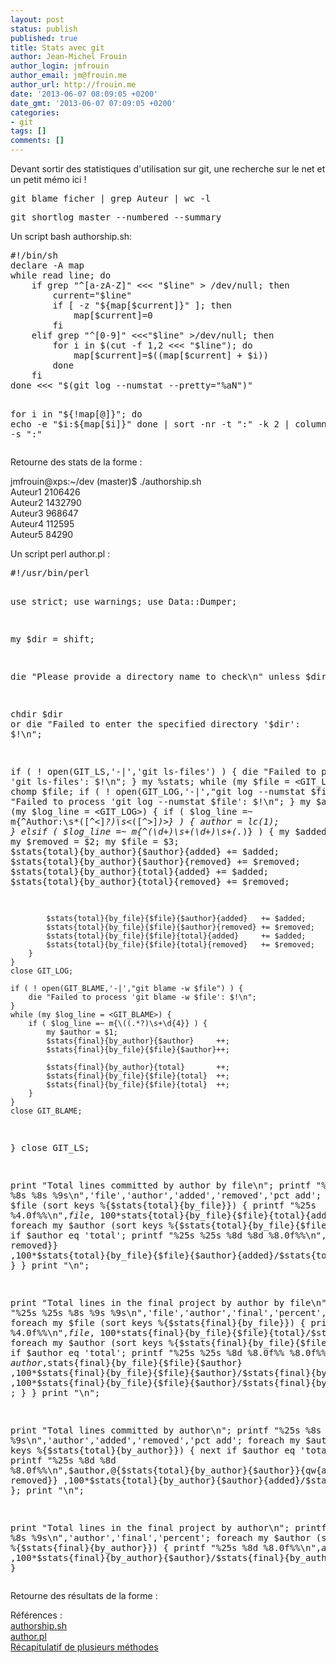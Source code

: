 ```yaml
---
layout: post
status: publish
published: true
title: Stats avec git
author: Jean-Michel Frouin
author_login: jmfrouin
author_email: jm@frouin.me
author_url: http://frouin.me
date: '2013-06-07 08:09:05 +0200'
date_gmt: '2013-06-07 07:09:05 +0200'
categories:
- git
tags: []
comments: []
---
```

<p>Devant sortir des statistiques d'utilisation sur git, une recherche sur le net et un petit mémo ici !</p>
<!--more-->
<pre class="brush:shell">git blame ficher | grep Auteur | wc -l</pre>
<pre class="brush:shell">git shortlog master --numbered --summary</pre>
<p>Un script bash authorship.sh:</p>
<pre class="brush:shell">
#!/bin/sh
declare -A map
while read line; do
    if grep "^[a-zA-Z]" <<< "$line" > /dev/null; then
        current="$line"
        if [ -z "${map[$current]}" ]; then 
            map[$current]=0
        fi
    elif grep "^[0-9]" <<<"$line" >/dev/null; then
        for i in $(cut -f 1,2 <<< "$line"); do
            map[$current]=$((map[$current] + $i))
        done
    fi
done <<< "$(git log --numstat --pretty="%aN")"

for i in "${!map[@]}"; do
    echo -e "$i:${map[$i]}"
done | sort -nr -t ":" -k 2 | column -t -s ":"
</pre>
<p>Retourne des stats de la forme : </p>
<p>jmfrouin@xps:~/dev (master)$ ./authorship.sh<br />
Auteur1  2106426<br />
Auteur2  1432790<br />
Auteur3  968647<br />
Auteur4  112595<br />
Auteur5  84290</p>
<p>Un script perl author.pl :</p>
<pre class="brush:shell">
#!/usr/bin/perl

use strict;
use warnings;
use Data::Dumper;

my $dir = shift;

die "Please provide a directory name to check\n"
    unless $dir;

chdir $dir
    or die "Failed to enter the specified directory '$dir': $!\n";

if ( ! open(GIT_LS,'-|','git ls-files') ) {
    die "Failed to process 'git ls-files': $!\n";
}
my %stats;
while (my $file = <GIT_LS>) {
    chomp $file;
    if ( ! open(GIT_LOG,'-|',"git log --numstat $file") ) {
        die "Failed to process 'git log --numstat $file': $!\n";
    }
    my $author;
    while (my $log_line = <GIT_LOG>) {
        if ( $log_line =~ m{^Author:\s*([^<]*?)\s*<([^>]*)>} ) {
            $author = lc($1);
        }
        elsif ( $log_line =~ m{^(\d+)\s+(\d+)\s+(.*)} ) {
            my $added = $1;
            my $removed = $2;
            my $file = $3;
            $stats{total}{by_author}{$author}{added}        += $added;
            $stats{total}{by_author}{$author}{removed}      += $removed;
            $stats{total}{by_author}{total}{added}          += $added;
            $stats{total}{by_author}{total}{removed}        += $removed;

            $stats{total}{by_file}{$file}{$author}{added}   += $added;
            $stats{total}{by_file}{$file}{$author}{removed} += $removed;
            $stats{total}{by_file}{$file}{total}{added}     += $added;
            $stats{total}{by_file}{$file}{total}{removed}   += $removed;
        }
    }
    close GIT_LOG;

    if ( ! open(GIT_BLAME,'-|',"git blame -w $file") ) {
        die "Failed to process 'git blame -w $file': $!\n";
    }
    while (my $log_line = <GIT_BLAME>) {
        if ( $log_line =~ m{\((.*?)\s+\d{4}} ) {
            my $author = $1;
            $stats{final}{by_author}{$author}     ++;
            $stats{final}{by_file}{$file}{$author}++;

            $stats{final}{by_author}{total}       ++;
            $stats{final}{by_file}{$file}{total}  ++;
            $stats{final}{by_file}{$file}{total}  ++;
        }
    }
    close GIT_BLAME;
}
close GIT_LS;

print "Total lines committed by author by file\n";
printf "%25s %25s %8s %8s %9s\n",'file','author','added','removed','pct add';
foreach my $file (sort keys %{$stats{total}{by_file}}) {
    printf "%25s %4.0f%%\n",$file
            ,100*$stats{total}{by_file}{$file}{total}{added}/$stats{total}{by_author}{total}{added};
    foreach my $author (sort keys %{$stats{total}{by_file}{$file}}) {
        next if $author eq 'total';
        printf "%25s %25s %8d %8d %8.0f%%\n",'', $author,@{$stats{total}{by_file}{$file}{$author}}{qw{added removed}}
            ,100*$stats{total}{by_file}{$file}{$author}{added}/$stats{total}{by_file}{$file}{total}{added};
    }
}
print "\n";

print "Total lines in the final project by author by file\n";
printf "%25s %25s %8s %9s %9s\n",'file','author','final','percent', '% of all';
foreach my $file (sort keys %{$stats{final}{by_file}}) {
    printf "%25s %4.0f%%\n",$file
            ,100*$stats{final}{by_file}{$file}{total}/$stats{final}{by_author}{total};
    foreach my $author (sort keys %{$stats{final}{by_file}{$file}}) {
        next if $author eq 'total';
        printf "%25s %25s %8d %8.0f%% %8.0f%%\n",'', $author,$stats{final}{by_file}{$file}{$author}
            ,100*$stats{final}{by_file}{$file}{$author}/$stats{final}{by_file}{$file}{total}
            ,100*$stats{final}{by_file}{$file}{$author}/$stats{final}{by_author}{total}
        ;
    }
}
print "\n";


print "Total lines committed by author\n";
printf "%25s %8s %8s %9s\n",'author','added','removed','pct add';
foreach my $author (sort keys %{$stats{total}{by_author}}) {
    next if $author eq 'total';
    printf "%25s %8d %8d %8.0f%%\n",$author,@{$stats{total}{by_author}{$author}}{qw{added removed}}
        ,100*$stats{total}{by_author}{$author}{added}/$stats{total}{by_author}{total}{added};
};
print "\n";


print "Total lines in the final project by author\n";
printf "%25s %8s %9s\n",'author','final','percent';
foreach my $author (sort keys %{$stats{final}{by_author}}) {
    printf "%25s %8d %8.0f%%\n",$author,$stats{final}{by_author}{$author}
        ,100*$stats{final}{by_author}{$author}/$stats{final}{by_author}{total};
}
</pre>
<p>Retourne des résultats de la forme : </p>
<p>Références :<br />
<a href="http://stackoverflow.com/questions/2787253/show-number-of-changed-lines-per-author-in-git" target="_blank">authorship.sh</a><br />
<a href="http://stackoverflow.com/questions/1265040/how-to-count-total-lines-changed-by-a-specific-author-in-a-git-repository" target="_blank">author.pl</a><br />
<a href="http://fr.softuses.com/174171" target="_bkank">Récapitulatif de plusieurs méthodes</a></p>
<!-- Matomo -->
<script type="text/javascript">
  var _paq = window._paq || [];
  /* tracker methods like "setCustomDimension" should be called before "trackPageView" */
  _paq.push(['trackPageView']);
  _paq.push(['enableLinkTracking']);
  (function() {
    var u="//stats.frouin.me/";
    _paq.push(['setTrackerUrl', u+'matomo.php']);
    _paq.push(['setSiteId', '1']);
    var d=document, g=d.createElement('script'), s=d.getElementsByTagName('script')[0];
    g.type='text/javascript'; g.async=true; g.defer=true; g.src=u+'matomo.js'; s.parentNode.insertBefore(g,s);
  })();
</script>
<!-- End Matomo Code -->

